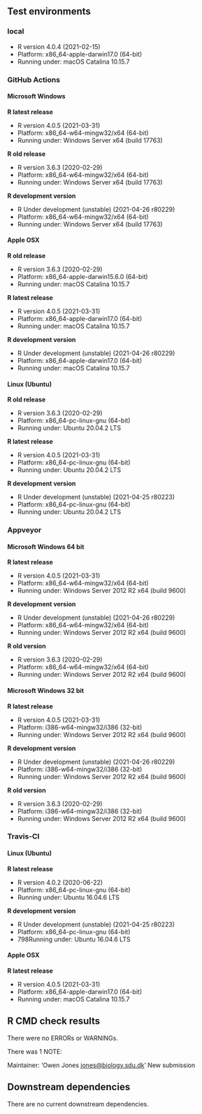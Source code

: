 ## Test environments

### local

- R version 4.0.4 (2021-02-15)
- Platform: x86_64-apple-darwin17.0 (64-bit)
- Running under: macOS Catalina 10.15.7

### GitHub Actions

#### Microsoft Windows

__R latest release__

- R version 4.0.5 (2021-03-31)
- Platform: x86_64-w64-mingw32/x64 (64-bit)
- Running under: Windows Server x64 (build 17763)

__R old release__

- R version 3.6.3 (2020-02-29)
- Platform: x86_64-w64-mingw32/x64 (64-bit)
- Running under: Windows Server x64 (build 17763)

__R development version__

- R Under development (unstable) (2021-04-26 r80229)
- Platform: x86_64-w64-mingw32/x64 (64-bit)
- Running under: Windows Server x64 (build 17763)

#### Apple OSX

__R old release__

- R version 3.6.3 (2020-02-29)
- Platform: x86_64-apple-darwin15.6.0 (64-bit)
- Running under: macOS Catalina 10.15.7

__R latest release__

- R version 4.0.5 (2021-03-31)
- Platform: x86_64-apple-darwin17.0 (64-bit)
- Running under: macOS Catalina 10.15.7

__R development version__

- R Under development (unstable) (2021-04-26 r80229)
- Platform: x86_64-apple-darwin17.0 (64-bit)
- Running under: macOS Catalina 10.15.7

#### Linux (Ubuntu)

__R old release__

- R version 3.6.3 (2020-02-29)
- Platform: x86_64-pc-linux-gnu (64-bit)
- Running under: Ubuntu 20.04.2 LTS

__R latest release__

- R version 4.0.5 (2021-03-31)
- Platform: x86_64-pc-linux-gnu (64-bit)
- Running under: Ubuntu 20.04.2 LTS

__R development version__

- R Under development (unstable) (2021-04-25 r80223)
- Platform: x86_64-pc-linux-gnu (64-bit)
- Running under: Ubuntu 20.04.2 LTS

### Appveyor

#### Microsoft Windows 64 bit

__R latest release__

- R version 4.0.5 (2021-03-31)
- Platform: x86_64-w64-mingw32/x64 (64-bit)
- Running under: Windows Server 2012 R2 x64 (build 9600)

__R development version__

- R Under development (unstable) (2021-04-26 r80229)
- Platform: x86_64-w64-mingw32/x64 (64-bit)
- Running under: Windows Server 2012 R2 x64 (build 9600)

__R old version__

- R version 3.6.3 (2020-02-29)
- Platform: x86_64-w64-mingw32/x64 (64-bit)
- Running under: Windows Server 2012 R2 x64 (build 9600)

#### Microsoft Windows 32 bit

__R latest release__

- R version 4.0.5 (2021-03-31)
- Platform: i386-w64-mingw32/i386 (32-bit)
- Running under: Windows Server 2012 R2 x64 (build 9600)

__R development version__

- R Under development (unstable) (2021-04-26 r80229)
- Platform: i386-w64-mingw32/i386 (32-bit)
- Running under: Windows Server 2012 R2 x64 (build 9600)

__R old version__

- R version 3.6.3 (2020-02-29)
- Platform: i386-w64-mingw32/i386 (32-bit)
- Running under: Windows Server 2012 R2 x64 (build 9600)

### Travis-CI

#### Linux (Ubuntu)

__R latest release__

- R version 4.0.2 (2020-06-22)
- Platform: x86_64-pc-linux-gnu (64-bit)
- Running under: Ubuntu 16.04.6 LTS

__R development version__

- R Under development (unstable) (2021-04-25 r80223)
- Platform: x86_64-pc-linux-gnu (64-bit)
- 798Running under: Ubuntu 16.04.6 LTS

#### Apple OSX

__R latest release__

- R version 4.0.5 (2021-03-31)
- Platform: x86_64-apple-darwin17.0 (64-bit)
- Running under: macOS Catalina 10.15.7

## R CMD check results

There were no ERRORs or WARNINGs.

There was 1 NOTE:

Maintainer: ‘Owen Jones <jones@biology.sdu.dk>’
New submission

## Downstream dependencies

There are no current downstream dependencies.

